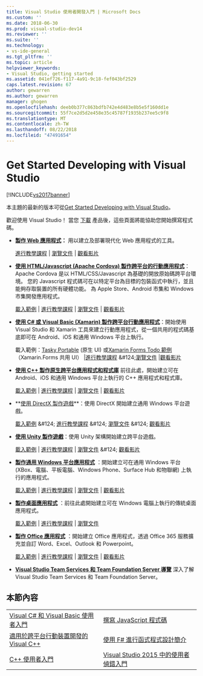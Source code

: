 ```yaml
---
title: Visual Studio 使用者開發入門 | Microsoft Docs
ms.custom: ''
ms.date: 2018-06-30
ms.prod: visual-studio-dev14
ms.reviewer: ''
ms.suite: ''
ms.technology:
- vs-ide-general
ms.tgt_pltfrm: ''
ms.topic: article
helpviewer_keywords:
- Visual Studio, getting started
ms.assetid: 041ef726-f117-4a91-9c18-fef043bf2529
caps.latest.revision: 67
author: gewarren
ms.author: gewarren
manager: ghogen
ms.openlocfilehash: deeb0b377c863bdfb742e4d483e8b5e5f160dd1e
ms.sourcegitcommit: 55f7ce2d5d2e458e35c45787f1935b237ee5c9f8
ms.translationtype: MT
ms.contentlocale: zh-TW
ms.lasthandoff: 08/22/2018
ms.locfileid: "47491654"
---
```

# <a name="get-started-developing-with-visual-studio"></a>Get Started Developing with Visual Studio
[!INCLUDE[vs2017banner](../includes/vs2017banner.md)]

本主題的最新的版本可從[Get Started Developing with Visual Studio](https://docs.microsoft.com/visualstudio/ide/get-started-developing-with-visual-studio)。  
  
歡迎使用 Visual Studio！ 當您 [下載](http://www.visualstudio.com/community) 產品後，這些頁面將能協助您開始撰寫程式碼。  
  
-   **[製作 Web 應用程式](https://www.visualstudio.com/features/modern-web-tooling-vs)：** 用以建立及部署現代化 Web 應用程式的工具。  
  
     [進行教學課程](https://docs.asp.net/en/latest/tutorials/your-first-aspnet-application.html) &#124;                               [瀏覽文件](https://docs.asp.net/) &#124;                                   [觀看影片](http://www.asp.net/vnext)  
  
-   **[使用 HTML/Javascript (Apache Cordova) 製作跨平台的行動應用程式](http://taco.visualstudio.com/docs/get-started-first-mobile-app/)**：Apache Cordova 是以 HTML/CSS/Javascript 為基礎的開放原始碼跨平台環境。  您的 Javascript 程式碼可在以特定平台為目標的包裝函式中執行，並且能夠存取裝置的所有硬體功能。 為 Apple Store、Android 市集和 Windows 市集開發應用程式。  
  
     [載入範例](https://github.com/Microsoft/cordova-samples/tree/master/todo-angularjs) &#124; [進行教學課程](http://taco.visualstudio.com/docs/get-started-first-mobile-app/) &#124;                               [瀏覽文件](http://taco.visualstudio.com/docs/get-started-vs-tools-apache-cordova/) &#124;                                   [觀看影片](https://channel9.msdn.com/Blogs/Seth-Juarez/Getting-Started-with-Apache-Cordova-in-Visual-Studio)  
  
-   **[使用 C# 或 Visual Basic (Xamarin) 製作跨平台行動應用程式](../cross-platform/visual-studio-and-xamarin.md)**：開始使用 Visual Studio 和 Xamarin 工具來建立行動應用程式，從一個共用的程式碼基底即可在 Android、iOS 和通用 Windows 平台上執行。  
  
     載入範例：[Tasky Portable](http://developer.xamarin.com/samples/mobile/TaskyPortable/) (原生 UI) 或[Xamarin Forms Todo 範例](https://github.com/xamarin/xamarin-forms-samples/tree/master/Todo)（Xamarin.Forms 共用 UI） &#124;[進行教學課程](https://msdn.microsoft.com/library/dn879698\(v=vs.140\).aspx) &#124;[瀏覽文件](https://msdn.microsoft.com/library/mt299001.aspx) &#124;[觀看影片                                                                  ](https://channel9.msdn.com/Series/Cross-Platform-Development-with-Xamarin--Visual-Studio/01)  
  
-   **[使用 C++ 製作原生跨平台應用程式和程式庫](https://www.visualstudio.com/explore/cplusplus-mdd-vs.aspx)** 前往此處，開始建立可在 Android、iOS 和通用 Windows 平台上執行的 C++ 應用程式和程式庫。  
  
     [載入範例](https://code.msdn.microsoft.com/MoreTeaPots-Android-a9bd8549) &#124;   [進行教學課程](https://msdn.microsoft.com/library/dn707595.aspx) &#124;                               [瀏覽文件](https://msdn.microsoft.com/library/dn707591.aspx) &#124;                                   [觀看影片](https://channel9.msdn.com/Series/ConnectOn-Demand/239)  
  
-   **[使用 DirectX 製作遊戲](https://msdn.microsoft.com/library/windows/desktop/ee663274\(v=vs.85\).aspx)**：使用 DirectX 開始建立通用 Windows 平台遊戲。  
  
     [載入範例](https://msdn.microsoft.com/library/windows/desktop/bb153300\(v=vs.85\).aspx) &#124;                    [進行教學課程](https://msdn.microsoft.com/library/windows/desktop/bb153264\(v=vs.85\).aspx) &#124;                                [瀏覽文件](https://msdn.microsoft.com/library/windows/desktop/ee663274\(v=vs.85\).aspx) &#124;                                   [觀看影片](https://channel9.msdn.com/Series/Introduction-to-C-and-DirectX-Game-Development/01)  
  
-   **[使用 Unity 製作遊戲](../cross-platform/visual-studio-tools-for-unity.md)**：使用 Unity 架構開始建立跨平台遊戲。  
  
     [載入範例](http://unity3d.com/learn/resources/downloads) &#124;                    [進行教學課程](http://unity3d.com/learn/tutorials/projects/roll-ball-tutorial) &#124;                                [瀏覽文件](https://msdn.microsoft.com/library/dn940019\(v=vs.140\).aspx) &#124;     [觀看影片](https://www.youtube.com/playlist?list=PLReL099Y5nRfseAg0k1SJOlpqdcsDs8Em)  
  
-   **[製作通用 Windows 平台應用程式](https://dev.windows.com/windows-apps)** ：開始建立可在通用 Windows 平台 (XBox、電腦、平板電腦、Windows Phone、Surface Hub 和物聯網) 上執行的應用程式。  
  
     [載入範例](https://github.com/Microsoft/Windows-universal-samples) &#124;                          [進行教學課程](https://msdn.microsoft.com/library/windows/apps/dn765018.aspx) &#124;                                [瀏覽文件](https://dev.windows.com) &#124;     [觀看影片](https://channel9.msdn.com/Blogs/One-Dev-Minute/Getting-started-with-Windows-10)  
  
-   **[製作桌面應用程式](https://dev.windows.com/desktop)** ：前往此處開始建立可在 Windows 電腦上執行的傳統桌面應用程式。  
  
     [載入範例](https://github.com/microsoft/windows-classic-samples) &#124;                     [進行教學課程](https://msdn.microsoft.com/library/dd492171.aspx) &#124;                               [瀏覽文件](https://dev.windows.com/desktop)  
  
-   **[製作 Office 應用程式](https://msdn.microsoft.com/library/fp161347.aspx)** ：開始建立 Office 應用程式，透過 Office 365 服務擴充並自訂 Word、Excel、Outlook 和 Powerpoint。  
  
     [載入範例](https://code.msdn.microsoft.com/office365/) &#124;                       [進行教學課程](http://dev.office.com/getting-started/office365apis) &#124;                              [瀏覽文件](https://msdn.microsoft.com/office/aa905340.aspx) &#124;                                   [觀看影片](http://dev.office.com/videos)  
  
-   **[Visual Studio Team Services 和 Team Foundation Server 導覽](https://www.visualstudio.com/products/visual-studio-team-services-vs)**  深入了解 Visual Studio Team Services 和 Team Foundation Server。  
  
## <a name="in-this-section"></a>本節內容  
  
|||  
|-|-|  
|[Visual C# 和 Visual Basic 使用者入門](../ide/getting-started-with-visual-csharp-and-visual-basic.md)|[撰寫 JavaScript 程式碼](http://msdn.microsoft.com/library/cte3c772\(v=vs.94\).aspx)|  
|[適用於跨平台行動裝置開發的 Visual C++](../cross-platform/visual-cpp-for-cross-platform-mobile-development.md)|[使用 F# 進行函式程式設計簡介](http://msdn.microsoft.com/library/vstudio/dd233147.aspx)|  
|[C++ 使用者入門](../ide/getting-started-with-cpp-in-visual-studio.md)|[Visual Studio 2015 中的使用者偵錯入門](../ide/getting-started-with-debugging-in-visual-studio-2015.md)|



